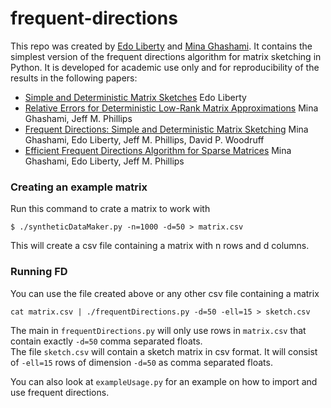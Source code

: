 # frequent-directions
This repo was created by [Edo Liberty](www.edoliberty.com) and [Mina Ghashami](http://www.cs.utah.edu/~ghashami/).
It contains the simplest version of the frequent directions algorithm for matrix sketching in Python. 
It is developed for academic use only and for reproducibility of the results in the following papers:
* [Simple and Deterministic Matrix Sketches](http://www.cs.yale.edu/homes/el327/papers/simpleMatrixSketching.pdf) Edo Liberty
* [Relative Errors for Deterministic Low-Rank Matrix Approximations](http://www.cs.utah.edu/~ghashami/papers/relative_err_soda.pdf) Mina Ghashami, Jeff M. Phillips
* [Frequent Directions: Simple and Deterministic Matrix Sketching](http://www.cs.utah.edu/~ghashami/papers/fd_journal.pdf) Mina Ghashami, Edo Liberty, Jeff M. Phillips, David P. Woodruff
* [Efficient Frequent Directions Algorithm for Sparse Matrices](http://arxiv.org/abs/1602.00412) Mina Ghashami, Edo Liberty, Jeff M. Phillips

### Creating an example matrix

Run this command to crate a matrix to work with
    
    $ ./syntheticDataMaker.py -n=1000 -d=50 > matrix.csv
    
This will create a csv file containing a matrix with n rows and d columns.
 
### Running FD

You can use the file created above or any other csv file containing a matrix

    cat matrix.csv | ./frequentDirections.py -d=50 -ell=15 > sketch.csv
    
The main in `frequentDirections.py` will only use rows in `matrix.csv` that contain exactly `-d=50` comma separated floats.  
The file `sketch.csv` will contain a sketch matrix in csv format.
It will consist of `-ell=15` rows of dimension `-d=50` as comma separated floats.


You can also look at `exampleUsage.py` for an example on how to import and use frequent directions.   
    